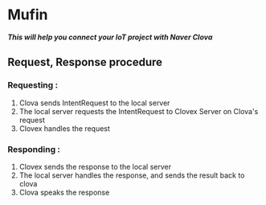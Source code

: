 # Mufin
***This will help you connect your IoT project with Naver Clova***

## Request, Response procedure
### Requesting :
1. Clova sends IntentRequest to the local server
2. The local server requests the IntentRequest to Clovex Server on Clova's request
3. Clovex handles the request 
### Responding : 
1. Clovex sends the response to the local server
2. The local server handles the response, and sends the result back to clova
3. Clova speaks the response